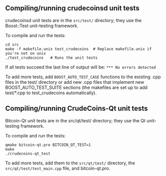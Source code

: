 Compiling/running crudecoinsd unit tests
------------------------------------

crudecoinsd unit tests are in the `src/test/` directory; they
use the Boost::Test unit-testing framework.

To compile and run the tests:

	cd src
	make -f makefile.unix test_crudecoins  # Replace makefile.unix if you're not on unix
	./test_crudecoins   # Runs the unit tests

If all tests succeed the last line of output will be:
`*** No errors detected`

To add more tests, add `BOOST_AUTO_TEST_CASE` functions to the existing
.cpp files in the test/ directory or add new .cpp files that
implement new BOOST_AUTO_TEST_SUITE sections (the makefiles are
set up to add test/*.cpp to test_crudecoins automatically).


Compiling/running CrudeCoins-Qt unit tests
---------------------------------------

Bitcoin-Qt unit tests are in the src/qt/test/ directory; they
use the Qt unit-testing framework.

To compile and run the tests:

	qmake bitcoin-qt.pro BITCOIN_QT_TEST=1
	make
	./crudecoins-qt_test

To add more tests, add them to the `src/qt/test/` directory,
the `src/qt/test/test_main.cpp` file, and bitcoin-qt.pro.
